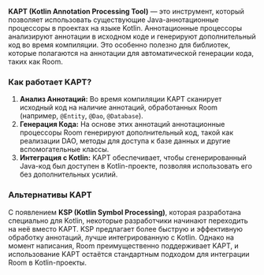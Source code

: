 **KAPT (Kotlin Annotation Processing Tool)** — это инструмент, который позволяет использовать существующие Java-аннотационные процессоры в проектах на языке Kotlin. Аннотационные процессоры анализируют аннотации в исходном коде и генерируют дополнительный код во время компиляции. Это особенно полезно для библиотек, которые полагаются на аннотации для автоматической генерации кода, таких как Room.

### Как работает KAPT?

1. **Анализ Аннотаций:** Во время компиляции KAPT сканирует исходный код на наличие аннотаций, обработанных Room (например, `@Entity`, `@Dao`, `@Database`).
2. **Генерация Кода:** На основе этих аннотаций аннотационные процессоры Room генерируют дополнительный код, такой как реализации DAO, методы для доступа к базе данных и другие вспомогательные классы.
3. **Интеграция с Kotlin:** KAPT обеспечивает, чтобы сгенерированный Java-код был доступен в Kotlin-проекте, позволяя использовать его без дополнительных усилий.
### Альтернативы KAPT

С появлением **KSP (Kotlin Symbol Processing)**, которая разработана специально для Kotlin, некоторые разработчики начинают переходить на неё вместо KAPT. KSP предлагает более быструю и эффективную обработку аннотаций, лучше интегрированную с Kotlin. Однако на момент написания, Room преимущественно поддерживает KAPT, и использование KAPT остаётся стандартным подходом для интеграции Room в Kotlin-проекты.